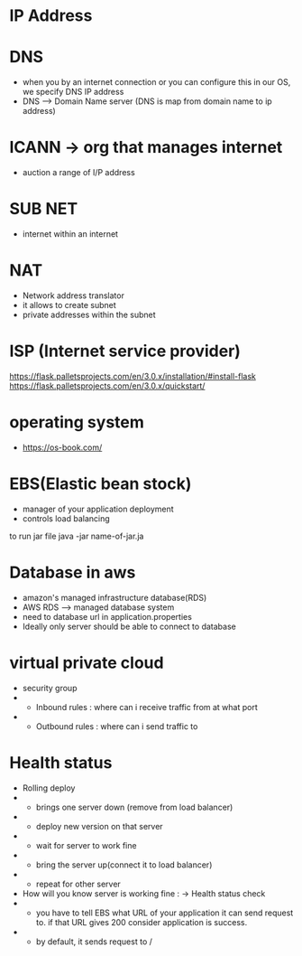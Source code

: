# IP Address 
# DNS
* when you by an internet connection or you can configure this in our OS, we specify DNS IP address
* DNS --> Domain Name server (DNS is map from domain name to ip address)
# ICANN -> org that manages internet
* auction a range of I/P address
# SUB NET 
* internet within an internet
# NAT
* Network address translator
* it allows to create subnet
* private addresses within the subnet
# ISP (Internet service provider)

https://flask.palletsprojects.com/en/3.0.x/installation/#install-flask
https://flask.palletsprojects.com/en/3.0.x/quickstart/
# operating system
* https://os-book.com/


# EBS(Elastic bean stock)
* manager of your application deployment
* controls load balancing


to run jar file
java -jar name-of-jar.ja

# Database in aws
* amazon's managed infrastructure database(RDS)
* AWS RDS --> managed database system
* need to database url in application.properties
* Ideally only server should be able to connect to database
# virtual private cloud
* security group
* - Inbound rules : where can i receive traffic from at what port
* - Outbound rules : where can i send traffic to
# Health status
* Rolling deploy
* - brings one server down (remove from load balancer)
* - deploy new version on that server
* - wait for server to work fine
* - bring the server up(connect it to load balancer)
* - repeat for other server
* How will you know server is working fine : -> Health status check
* - you have to tell EBS what URL of your application it can send request to. if that URL gives 200 consider application is success.
* - by default, it sends request to /